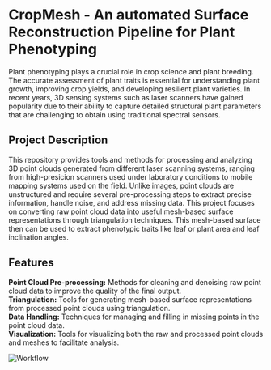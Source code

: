 # CropMesh - An automated Surface Reconstruction Pipeline for Plant Phenotyping

Plant phenotyping plays a crucial role in crop science and plant breeding. 
The accurate assessment of plant traits is essential for understanding plant growth, improving crop yields, and developing resilient plant varieties. 
In recent years, 3D sensing systems such as laser scanners have gained popularity due to their ability to capture detailed structural plant parameters that are challenging to obtain using traditional spectral sensors.

## Project Description
This repository provides tools and methods for processing and analyzing 3D point clouds generated from different laser scanning systems, ranging from high-presicion scanners used under laboratory conditions to mobile mapping systems used on the field.
Unlike images, point clouds are unstructured and require several pre-processing steps to extract precise information, handle noise, and address missing data. 
This project focuses on converting raw point cloud data into useful mesh-based surface representations through triangulation techniques. 
This mesh-based surface then can be used to extract phenotypic traits like leaf or plant area and leaf inclination angles.

## Features
**Point Cloud Pre-processing:** Methods for cleaning and denoising raw point cloud data to improve the quality of the final output.
<br>
**Triangulation:** Tools for generating mesh-based surface representations from processed point clouds using triangulation.
<br>
**Data Handling:** Techniques for managing and filling in missing points in the point cloud data.
<br>
**Visualization:** Tools for visualizing both the raw and processed point clouds and meshes to facilitate analysis.

![Workflow](https://github.com/lzabawa/CropMesh/assets/28858970/529bdb42-facd-4d2c-add9-bd6c7d1e63d7)

